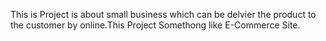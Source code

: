 This is Project is about small business which can be delvier the product to the customer by online.This Project Somethong like E-Commerce Site.

